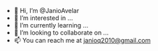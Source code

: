 - 👋 Hi, I’m @JanioAvelar
- 👀 I’m interested in ...
- 🌱 I’m currently learning ...
- 💞️ I’m looking to collaborate on ...
- 📫 You can reach me at janioq2010@gmail.com

<!---
JanioAvelar/JanioAvelar is a ✨ special ✨ repository because its `README.md` (this file) appears on your GitHub profile.
You can click the Preview link to take a look at your changes.
--->
